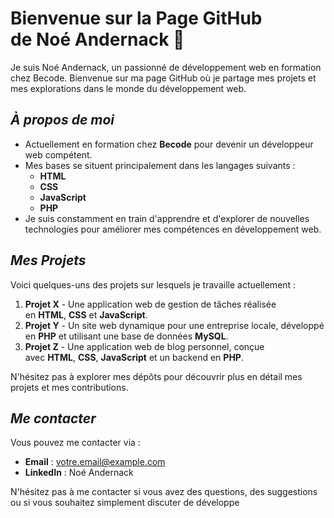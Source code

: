 # Bienvenue sur la Page GitHub de Noé Andernack 👋

Je suis Noé Andernack, un passionné de développement web en formation chez Becode. Bienvenue sur ma page GitHub où je partage mes projets et mes explorations dans le monde du développement web.

***À propos de moi***
---------------

-   Actuellement en formation chez **Becode** pour devenir un développeur web compétent.
-   Mes bases se situent principalement dans les langages suivants :
    -   **HTML**
    -   **CSS**
    -   **JavaScript**
    -   **PHP**
-   Je suis constamment en train d'apprendre et d'explorer de nouvelles technologies pour améliorer mes compétences en développement web.

***Mes Projets***
-----------

Voici quelques-uns des projets sur lesquels je travaille actuellement :

1.  **Projet X** - Une application web de gestion de tâches réalisée en **HTML**, **CSS** et **JavaScript**.
2.  **Projet Y** - Un site web dynamique pour une entreprise locale, développé en **PHP** et utilisant une base de données **MySQL**.
3.  **Projet Z** - Une application web de blog personnel, conçue avec **HTML**, **CSS**, **JavaScript** et un backend en **PHP**.

N'hésitez pas à explorer mes dépôts pour découvrir plus en détail mes projets et mes contributions.

***Me contacter***
------------

Vous pouvez me contacter via :

-   **Email** : votre.email@example.com
-   **LinkedIn** : Noé Andernack

N'hésitez pas à me contacter si vous avez des questions, des suggestions ou si vous souhaitez simplement discuter de développe
